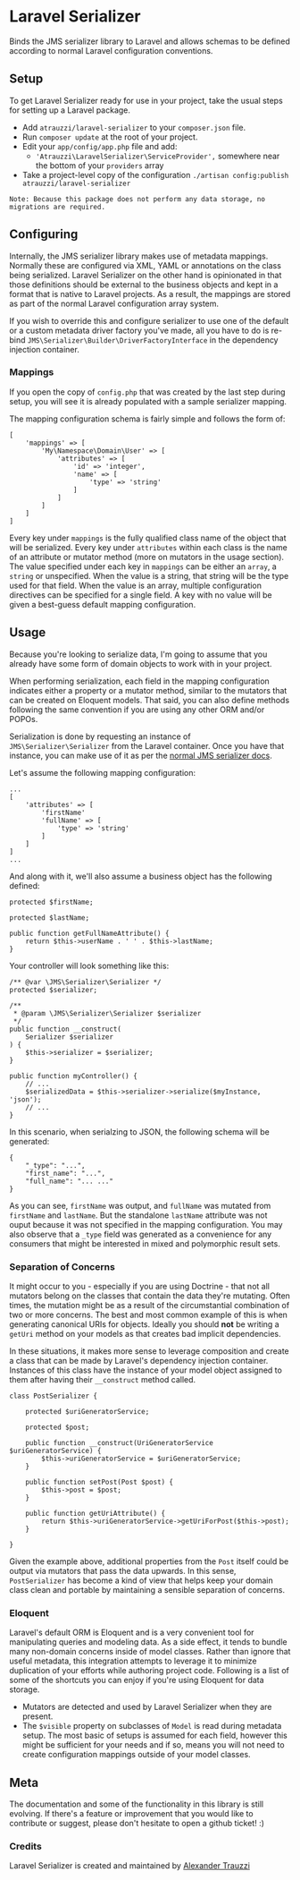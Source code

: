# Laravel Serializer

Binds the JMS serializer library to Laravel and allows schemas to be defined according to normal Laravel configuration conventions.

## Setup

To get Laravel Serializer ready for use in your project, take the usual steps for setting up a Laravel package.

 * Add `atrauzzi/laravel-serializer` to your `composer.json` file.
 * Run `composer update` at the root of your project.
 * Edit your `app/config/app.php` file and add:
   * `'Atrauzzi\LaravelSerializer\ServiceProvider',` somewhere near the bottom of your `providers` array
 * Take a project-level copy of the configuration `./artisan config:publish atrauzzi/laravel-serializer`

```
Note: Because this package does not perform any data storage, no migrations are required.
```

## Configuring

Internally, the JMS serializer library makes use of metadata mappings. Normally these are configured via XML, YAML or
annotations on the class being serialized.  Laravel Serializer on the other hand is opinionated in that those
definitions should be external to the business objects and kept in a format that is native to Laravel projects.  As a
result, the mappings are stored as part of the normal Laravel configuration array system.

If you wish to override this and configure serializer to use one of the default or a custom metadata driver
factory you've made, all you have to do is re-bind `JMS\Serializer\Builder\DriverFactoryInterface` in the dependency
injection container.


### Mappings
If you open the copy of `config.php` that was created by the last step during setup, you will see it is already
populated with a sample serializer mapping.

The mapping configuration schema is fairly simple and follows the form of:

    [
        'mappings' => [
            'My\Namespace\Domain\User' => [
                'attributes' => [
                    'id' => 'integer',
                    'name' => [
                        'type' => 'string'
                    ]
                ]
            ]
        ]
    ]

Every key under `mappings` is the fully qualified class name of the object that will be serialized.  Every key under
`attributes` within each class is the name of an attribute or mutator method (more on mutators in the usage section).
The value specified under each key in `mappings` can be either an `array`, a `string` or unspecified.  When the value
is a string, that string will be the type used for that field.  When the value is an array, multiple configuration
directives can be specified for a single field.  A key with no value will be given a best-guess default
mapping configuration.

## Usage

Because you're looking to serialize data, I'm going to assume that you already have some form of domain objects to
work with in your project.

When performing serialization, each field in the mapping configuration indicates either a property or a mutator method,
similar to the mutators that can be created on Eloquent models.  That said, you can also define methods following the
same convention if you are using any other ORM and/or POPOs.

Serialization is done by requesting an instance of `JMS\Serializer\Serializer` from the Laravel container.  Once you
have that instance, you can make use of it as per the [normal JMS serializer docs](http://jmsyst.com/libs/serializer/master/usage).

Let's assume the following mapping configuration:

    ...
	[
		'attributes' => [
			'firstName'
			'fullName' => [
				'type' => 'string'
			]
		]
	]
	...

And along with it, we'll also assume a business object has the following defined:

    protected $firstName;

    protected $lastName;

    public function getFullNameAttribute() {
        return $this->userName . ' ' . $this->lastName;
    }

Your controller will look something like this:

    /** @var \JMS\Serializer\Serializer */
	protected $serializer;

	/**
	 * @param \JMS\Serializer\Serializer $serializer
	 */
	public function __construct(
		Serializer $serializer
	) {
		$this->serializer = $serializer;
	}

    public function myController() {
        // ...
		$serializedData = $this->serializer->serialize($myInstance, 'json');
        // ...
    }

In this scenario, when serialzing to JSON, the following schema will be generated:

    {
        "_type": "...",
        "first_name": "...",
        "full_name": "... ..."
    }

As you can see, `firstName` was output, and `fullName` was mutated from `firstName` and `lastName`.  But the standalone
`lastName` attribute was not ouput because it was not specified in the mapping configuration.  You may also observe
that a `_type` field was generated as a convenience for any consumers that might be interested in mixed and polymorphic
result sets.



### Separation of Concerns

It might occur to you - especially if you are using Doctrine - that not all mutators belong on the classes that contain
the data they're mutating.  Often times, the mutation might be as a result of the circumstantial combination of two or
more concerns. The best and most common example of this is when generating canonical URIs for objects.  Ideally you
should **not** be writing a `getUri` method on your models as that creates bad implicit dependencies.

In these situations, it makes more sense to leverage composition and create a class that can be made by Laravel's
dependency injection container.
Instances of this class have the instance of your model object assigned to them after having their `__construct` method
called.

    class PostSerializer {

        protected $uriGeneratorService;

        protected $post;

        public function __construct(UriGeneratorService $uriGeneratorService) {
            $this->uriGeneratorService = $uriGeneratorService;
        }

        public function setPost(Post $post) {
            $this->post = $post;
        }

        public function getUriAttribute() {
            return $this->uriGeneratorService->getUriForPost($this->post);
        }

    }

Given the example above, additional properties from the `Post` itself could be output via mutators that pass the data
upwards.  In this sense, `PostSerializer` has become a kind of view that helps keep your domain class clean and portable
by maintaining a sensible separation of concerns.

### Eloquent

Laravel's default ORM is Eloquent and is a very convenient tool for manipulating queries and modeling data.  As a
side effect, it tends to bundle many non-domain concerns inside of model classes.
Rather than ignore that useful metadata, this integration attempts to leverage it to minimize duplication of your
efforts while authoring project code.  Following is a list of some of the shortcuts you can enjoy if you're using
Eloquent for data storage.

 * Mutators are detected and used by Laravel Serializer when they are present.
 * The `$visible` property on subclasses of `Model` is read during metadata setup. The most basic of setups is assumed
 for each field, however this might be sufficient for your needs and if so, means you will not need to create
 configuration mappings outside of your model classes.

## Meta

The documentation and some of the functionality in this library is still evolving.  If there's a feature or improvement
that you would like to contribute or suggest, please don't hesitate to open a github ticket! :)

### Credits

Laravel Serializer is created and maintained by [Alexander Trauzzi](http://goo.gl/Bq49Bg)
